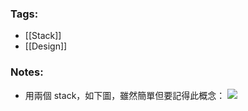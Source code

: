 ### Tags:
- [[Stack]]
- [[Design]]
### Notes:
- 用兩個 stack，如下圖，雖然簡單但要記得此概念：
![](https://hackmd.io/_uploads/BkWwRi243.png)

